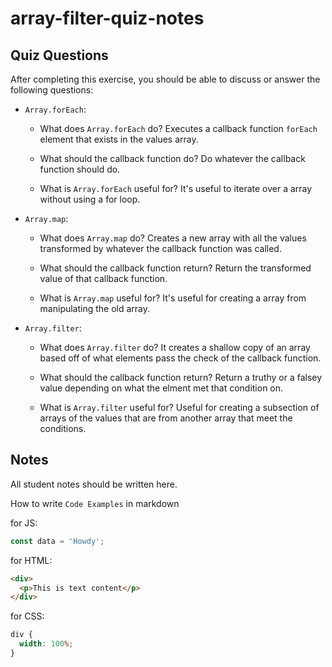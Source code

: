# array-filter-quiz-notes

## Quiz Questions

After completing this exercise, you should be able to discuss or answer the following questions:

- `Array.forEach`:

  - What does `Array.forEach` do?
    Executes a callback function `forEach` element that exists in the values array.

  - What should the callback function do?
    Do whatever the callback function should do.

  - What is `Array.forEach` useful for?
    It's useful to iterate over a array without using a for loop.

- `Array.map`:

  - What does `Array.map` do?
    Creates a new array with all the values transformed by whatever the callback function was called.

  - What should the callback function return?
    Return the transformed value of that callback function.

  - What is `Array.map` useful for?
    It's useful for creating a array from manipulating the old array.

- `Array.filter`:

  - What does `Array.filter` do?
    It creates a shallow copy of an array based off of what elements pass the check of the callback function.

  - What should the callback function return?
    Return a truthy or a falsey value depending on what the elment met that condition on.

  - What is `Array.filter` useful for?
    Useful for creating a subsection of arrays of the values that are from another array that meet the conditions.

## Notes

All student notes should be written here.

How to write `Code Examples` in markdown

for JS:

```javascript
const data = 'Howdy';
```

for HTML:

```html
<div>
  <p>This is text content</p>
</div>
```

for CSS:

```css
div {
  width: 100%;
}
```
